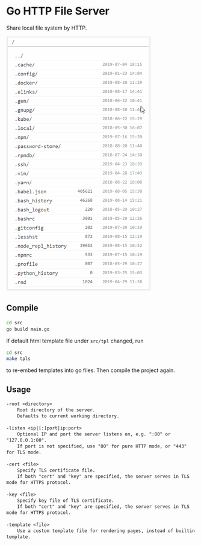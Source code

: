 # Go HTTP File Server
Share local file system by HTTP.

![Go HTTP File Server pages](doc/ghfs.gif)

## Compile
```bash
cd src
go build main.go
```

If default html template file under `src/tpl` changed, run
```bash
cd src
make tpls
```
to re-embed templates into go files. Then compile the project again.

## Usage
```
-root <directory>
    Root directory of the server.
    Defaults to current working directory.

-listen <ip|[:]port|ip:port>
    Optional IP and port the server listens on, e.g. ":80" or "127.0.0.1:80".
    If port is not specified, use "80" for pure HTTP mode, or "443" for TLS mode.

-cert <file>
    Specify TLS certificate file.
    If both "cert" and "key" are specified, the server serves in TLS mode for HTTPS protocol.

-key <file>
    Specify key file of TLS certificate.
    If both "cert" and "key" are specified, the server serves in TLS mode for HTTPS protocol.

-template <file>
    Use a custom template file for rendering pages, instead of builtin template.
```
